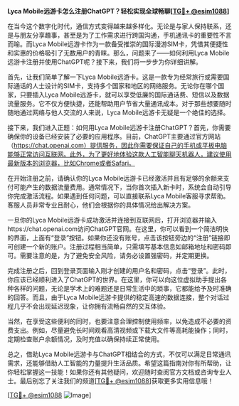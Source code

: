 **Lyca Mobile远游卡怎么注册ChatGPT？轻松实现全球畅聊[[TG💪+ @esim1088](https://t.me/s/esim1088)]**

在当今这个数字化时代，通信方式变得越来越多样化。无论是与家人保持联系，还是与朋友分享趣事，甚至是为了工作需求进行跨国沟通，手机通讯卡的重要性不言而喻。而Lyca Mobile远游卡作为一款备受推崇的国际漫游SIM卡，凭借其便捷性和实惠的价格吸引了无数用户的青睐。那么，问题来了——如何利用Lyca Mobile远游卡注册并使用ChatGPT呢？接下来，我们将一步步为你详细讲解。

首先，让我们简单了解一下Lyca Mobile远游卡。这是一款专为经常旅行或需要国际通话的人士设计的SIM卡，支持多个国家和地区的网络服务。无论你在哪个国家，只要插入Lyca Mobile远游卡，就可以享受低廉的国际通话费、短信以及数据流量服务。它不仅方便快捷，还能帮助用户节省大量通讯成本。对于那些想要随时随地通过网络与他人交流的人来说，Lyca Mobile远游卡无疑是一个绝佳的选择。

接下来，我们进入正题：如何用Lyca Mobile远游卡注册ChatGPT？首先，你需要确保你的设备已经安装了必要的应用程序。目前，ChatGPT主要通过官方网站（https://chat.openai.com）提供服务，因此你需要保证自己的手机或平板电脑能够正常访问互联网。此外，为了更好地体验这款人工智能聊天机器人，建议使用最新版本的浏览器，比如Chrome或者Safari。

在开始注册之前，请确认你的Lyca Mobile远游卡已经激活并且有足够的余额来支付可能产生的数据流量费用。通常情况下，当你首次插入新卡时，系统会自动引导你完成激活流程。如果遇到任何问题，可以直接联系Lyca Mobile客服寻求帮助。客服人员非常专业且耐心，他们会根据你的具体情况给出解决方案。

一旦你的Lyca Mobile远游卡成功激活并连接到互联网后，打开浏览器并输入https://chat.openai.com访问ChatGPT官网。在这里，你可以看到一个简洁明快的界面，上面有“登录”按钮。如果你还没有账号，点击该按钮旁边的“注册”链接即可创建一个新的账户。注册过程相当简单，只需填写基本信息如邮箱地址和密码即可。需要注意的是，为了避免安全风险，请务必设置强密码，并定期更换。

完成注册之后，回到登录页面输入刚才创建的用户名和密码，点击“登录”。此时，你应该已经顺利进入了ChatGPT的世界。在这里，你可以向这位虚拟助手提出各种各样的问题，无论是学术上的难题还是日常生活中的琐事，它都能给予及时准确的回答。而且，由于Lyca Mobile远游卡提供的稳定高速的数据连接，整个对话过程几乎不会出现延迟现象，让你拥有流畅自然的交互体验。

当然，在享受这些便利的同时，也要注意合理控制使用频率，以免造成不必要的资费支出。例如，尽量避免长时间观看高清视频或下载大文件等高耗能操作；同时，定期检查账户余额情况，及时充值以确保持续正常使用。

总之，借助Lyca Mobile远游卡与ChatGPT相结合的方式，不仅可以满足日常通讯需求，还能够借助人工智能的力量提升生活品质。希望这篇指南对你有所帮助，让你轻松掌握这一技能！如果你还有其他疑问，欢迎随时查阅官方文档或咨询专业人士。最后别忘了关注我们的频道[[TG💪+ @esim1088](https://t.me/s/esim1088)]获取更多实用信息哦！

[[TG💪+ @esim1088](https://t.me/s/esim1088) ![Image](https://i.postimg.cc/4NQfJmqS/Snipaste-2025-05-13-00-14-12.png)]